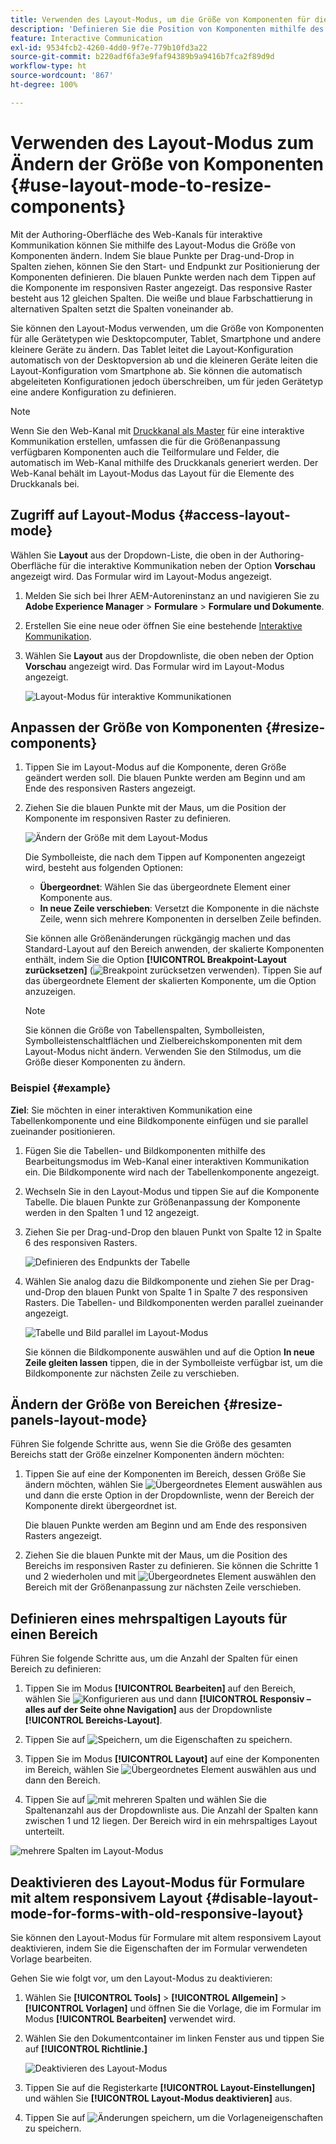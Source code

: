```yaml
---
title: Verwenden des Layout-Modus, um die Größe von Komponenten für die interaktive Kommunikation zu ändern
description: 'Definieren Sie die Position von Komponenten mithilfe des responsiven Rasters, das im Layout-Modus verfügbar ist '
feature: Interactive Communication
exl-id: 9534fcb2-4260-4dd0-9f7e-779b10fd3a22
source-git-commit: b220adf6fa3e9faf94389b9a9416b7fca2f89d9d
workflow-type: ht
source-wordcount: '867'
ht-degree: 100%

---
```


# Verwenden des Layout-Modus zum Ändern der Größe von Komponenten {#use-layout-mode-to-resize-components}

Mit der Authoring-Oberfläche des Web-Kanals für interaktive Kommunikation können Sie mithilfe des Layout-Modus die Größe von Komponenten ändern. Indem Sie blaue Punkte per Drag-und-Drop in Spalten ziehen, können Sie den Start- und Endpunkt zur Positionierung der Komponenten definieren. Die blauen Punkte werden nach dem Tippen auf die Komponente im responsiven Raster angezeigt. Das responsive Raster besteht aus 12 gleichen Spalten. Die weiße und blaue Farbschattierung in alternativen Spalten setzt die Spalten voneinander ab.

Sie können den Layout-Modus verwenden, um die Größe von Komponenten für alle Gerätetypen wie Desktopcomputer, Tablet, Smartphone und andere kleinere Geräte zu ändern. Das Tablet leitet die Layout-Konfiguration automatisch von der Desktopversion ab und die kleineren Geräte leiten die Layout-Konfiguration vom Smartphone ab. Sie können die automatisch abgeleiteten Konfigurationen jedoch überschreiben, um für jeden Gerätetyp eine andere Konfiguration zu definieren.

>[!NOTE]
>
>Wenn Sie den Web-Kanal mit [Druckkanal als Master](../../forms/using/create-interactive-communication.md) für eine interaktive Kommunikation erstellen, umfassen die für die Größenanpassung verfügbaren Komponenten auch die Teilformulare und Felder, die automatisch im Web-Kanal mithilfe des Druckkanals generiert werden. Der Web-Kanal behält im Layout-Modus das Layout für die Elemente des Druckkanals bei.

## Zugriff auf Layout-Modus {#access-layout-mode}

Wählen Sie **Layout** aus der Dropdown-Liste, die oben in der Authoring-Oberfläche für die interaktive Kommunikation neben der Option **Vorschau** angezeigt wird. Das Formular wird im Layout-Modus angezeigt.

1. Melden Sie sich bei Ihrer AEM-Autoreninstanz an und navigieren Sie zu **Adobe Experience Manager** > **Formulare** > **Formulare und Dokumente**.
1. Erstellen Sie eine neue oder öffnen Sie eine bestehende [Interaktive Kommunikation](../../forms/using/create-interactive-communication.md).
1. Wählen Sie **Layout** aus der Dropdownliste, die oben neben der Option **Vorschau** angezeigt wird. Das Formular wird im Layout-Modus angezeigt.

   ![Layout-Modus für interaktive Kommunikationen](assets/layout_mode_ic_new.png)

## Anpassen der Größe von Komponenten {#resize-components}

1. Tippen Sie im Layout-Modus auf die Komponente, deren Größe geändert werden soll. Die blauen Punkte werden am Beginn und am Ende des responsiven Rasters angezeigt.
1. Ziehen Sie die blauen Punkte mit der Maus, um die Position der Komponente im responsiven Raster zu definieren.

   ![Ändern der Größe mit dem Layout-Modus](assets/layout_mode_resize_new_updated.png)

   Die Symbolleiste, die nach dem Tippen auf Komponenten angezeigt wird, besteht aus folgenden Optionen:

   * **Übergeordnet**: Wählen Sie das übergeordnete Element einer Komponente aus.
   * **In neue Zeile verschieben**: Versetzt die Komponente in die nächste Zeile, wenn sich mehrere Komponenten in derselben Zeile befinden.

   Sie können alle Größenänderungen rückgängig machen und das Standard-Layout auf den Bereich anwenden, der skalierte Komponenten enthält, indem Sie die Option **[!UICONTROL Breakpoint-Layout zurücksetzen]** (![Breakpoint zurücksetzen](assets/reverttopreviouslypublishedversion.png) verwenden). Tippen Sie auf das übergeordnete Element der skalierten Komponente, um die Option anzuzeigen.

   >[!NOTE]
   >
   >Sie können die Größe von Tabellenspalten, Symbolleisten, Symbolleistenschaltflächen und Zielbereichskomponenten mit dem Layout-Modus nicht ändern. Verwenden Sie den Stilmodus, um die Größe dieser Komponenten zu ändern.

### Beispiel {#example}

**Ziel**: Sie möchten in einer interaktiven Kommunikation eine Tabellenkomponente und eine Bildkomponente einfügen und sie parallel zueinander positionieren.

1. Fügen Sie die Tabellen- und Bildkomponenten mithilfe des Bearbeitungsmodus im Web-Kanal einer interaktiven Kommunikation ein. Die Bildkomponente wird nach der Tabellenkomponente angezeigt.
1. Wechseln Sie in den Layout-Modus und tippen Sie auf die Komponente Tabelle. Die blauen Punkte zur Größenanpassung der Komponente werden in den Spalten 1 und 12 angezeigt.
1. Ziehen Sie per Drag-und-Drop den blauen Punkt von Spalte 12 in Spalte 6 des responsiven Rasters.

   ![Definieren des Endpunkts der Tabelle](assets/layout_mode_end_point_table_new.png)

1. Wählen Sie analog dazu die Bildkomponente und ziehen Sie per Drag-und-Drop den blauen Punkt von Spalte 1 in Spalte 7 des responsiven Rasters. Die Tabellen- und Bildkomponenten werden parallel zueinander angezeigt.

   ![Tabelle und Bild parallel im Layout-Modus](assets/table_image_parallel_new.png)

   Sie können die Bildkomponente auswählen und auf die Option **In neue Zeile gleiten lassen** tippen, die in der Symbolleiste verfügbar ist, um die Bildkomponente zur nächsten Zeile zu verschieben.

## Ändern der Größe von Bereichen {#resize-panels-layout-mode}

Führen Sie folgende Schritte aus, wenn Sie die Größe des gesamten Bereichs statt der Größe einzelner Komponenten ändern möchten:

1. Tippen Sie auf eine der Komponenten im Bereich, dessen Größe Sie ändern möchten, wählen Sie ![Übergeordnetes Element auswählen](assets/select_parent_icon.svg) aus und dann die erste Option in der Dropdownliste, wenn der Bereich der Komponente direkt übergeordnet ist.

   Die blauen Punkte werden am Beginn und am Ende des responsiven Rasters angezeigt.

1. Ziehen Sie die blauen Punkte mit der Maus, um die Position des Bereichs im responsiven Raster zu definieren.
Sie können die Schritte 1 und 2 wiederholen und mit ![Übergeordnetes Element auswählen](assets/float_to_new_line_icon.svg) den Bereich mit der Größenanpassung zur nächsten Zeile verschieben.

## Definieren eines mehrspaltigen Layouts für einen Bereich

Führen Sie folgende Schritte aus, um die Anzahl der Spalten für einen Bereich zu definieren:

1. Tippen Sie im Modus **[!UICONTROL Bearbeiten]** auf den Bereich, wählen Sie ![Konfigurieren](assets/configure_icon.png) aus und dann **[!UICONTROL Responsiv – alles auf der Seite ohne Navigation]** aus der Dropdownliste **[!UICONTROL Bereichs-Layout]**.

1. Tippen Sie auf ![Speichern](assets/save_icon.svg), um die Eigenschaften zu speichern.

1. Tippen Sie im Modus **[!UICONTROL Layout]** auf eine der Komponenten im Bereich, wählen Sie ![Übergeordnetes Element auswählen](assets/select_parent_icon.svg) aus und dann den Bereich.

1. Tippen Sie auf ![mit mehreren Spalten](assets/multi-column.svg) und wählen Sie die Spaltenanzahl aus der Dropdownliste aus. Die Anzahl der Spalten kann zwischen 1 und 12 liegen. Der Bereich wird in ein mehrspaltiges Layout unterteilt.

![mehrere Spalten im Layout-Modus](assets/multi-column-layout.png)

## Deaktivieren des Layout-Modus für Formulare mit altem responsivem Layout {#disable-layout-mode-for-forms-with-old-responsive-layout}

Sie können den Layout-Modus für Formulare mit altem responsivem Layout deaktivieren, indem Sie die Eigenschaften der im Formular verwendeten Vorlage bearbeiten.

Gehen Sie wie folgt vor, um den Layout-Modus zu deaktivieren:

1. Wählen Sie **[!UICONTROL Tools]** > **[!UICONTROL Allgemein]** > **[!UICONTROL Vorlagen]** und öffnen Sie die Vorlage, die im Formular im Modus **[!UICONTROL Bearbeiten]** verwendet wird.
1. Wählen Sie den Dokumentcontainer im linken Fenster aus und tippen Sie auf **[!UICONTROL Richtlinie.]**

   ![Deaktivieren des Layout-Modus](assets/policy_disable_layout_mode.png)

1. Tippen Sie auf die Registerkarte **[!UICONTROL Layout-Einstellungen]** und wählen Sie **[!UICONTROL Layout-Modus deaktivieren]** aus.
1. Tippen Sie auf ![Änderungen speichern](assets/save_icon.png), um die Vorlageneigenschaften zu speichern.
